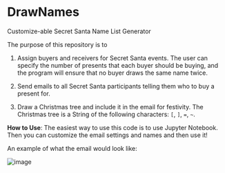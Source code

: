# DrawNames

Customize-able Secret Santa Name List Generator

The purpose of this repository is to

1. Assign buyers and receivers for Secret Santa events. The user can specify the number of presents that each buyer should be buying, and the program will ensure that no buyer draws the same name twice.

2. Send emails to all Secret Santa participants telling them who to buy a present for.

3. Draw a Christmas tree and include it in the email for festivity. The Christmas tree is a String of the following characters: `[`, `]`, `=`, `~`. 

__How to Use__: The easiest way to use this code is to use Jupyter Notebook. Then you can customize the email settings and names and then use it!

An example of what the email would look like:

![image](https://user-images.githubusercontent.com/26510814/199185652-82c5feb2-423e-4337-8310-5dd4d7824c68.png)
